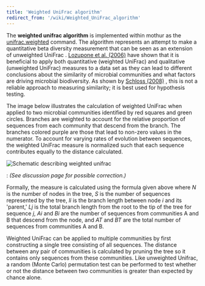 ```yaml
---
title: 'Weighted UniFrac algorithm'
redirect_from: '/wiki/Weighted_UniFrac_algorithm'
---
```

The **weighted unifrac algorithm**
is implemented within mothur as the
[unifrac.weighted](/wiki/unifrac.weighted) command. The algorithm
represents an attempt to make a quantitative beta diversity measurement
that can be seen as an extension of unweighted UniFrac . [Lozupone et
al.
(2006)](https://aem.asm.org/cgi/content/full/73/5/1576?maxtoshow=&HITS=10&hits=10&RESULTFORMAT=&fulltext=phylogenetic&searchid=1&FIRSTINDEX=800&resourcetype=HWFIG)
have shown that it is beneficial to apply both quantitative (weighted
UniFrac) and qualitative (unweighted UniFrac) measures to a data set as
they can lead to different conclusions about the similarity of microbial
communities and what factors are driving microbial biodiversity. As
shown by [Schloss
(2008)](https://www.ncbi.nlm.nih.gov/pubmed/18239608?ordinalpos=3&itool=EntrezSystem2.PEntrez.Pubmed.Pubmed_ResultsPanel.Pubmed_DefaultReportPanel.Pubmed_RVDocSum)
, this is not a reliable approach to measuring similarity; it is best
used for hypothesis testing.

The image below illustrates the calculation of weighted UniFrac when
applied to two microbial communities identified by red squares and green
circles. Branches are weighted to account for the relative proportion of
sequences from each community that descend from the branch. The branches
colored purple are those that lead to non-zero values in the numerator.
To account for varying rates of evolution between sequences, the
weighted UniFrac measure is normalized such that each sequence
contributes equally to the distance calculated.

![Schematic describing weighted unifrac](https://mothur.s3.us-east-2.amazonaws.com/wiki/unifracmeasureweighted.jpg)

:   *(See discussion page for possible correction.)*

Formally, the measure is calculated using the formula given above where
*N* is the number of nodes in the tree, *S* is the number of sequences
represented by the tree, *li* is the branch length between node *i* and
its 'parent,' *Lj* is the total branch length from the root to the tip
of the tree for sequence *j*, *Ai* and *Bi* are the number of sequences
from communities A and B that descend from the node, and *AT* and *BT*
are the total number of sequences from communities A and B.

Weighted UniFrac can be applied to multiple communities by first
constructing a single tree consisting of all sequences. The distance
between any pair of communities is calculated by pruning the tree so it
contains only sequences from these communities. Like unweighted Unifrac,
a random (Monte Carlo) permutation test can be performed to test whether
or not the distance between two communities is greater than expected by
chance alone.
